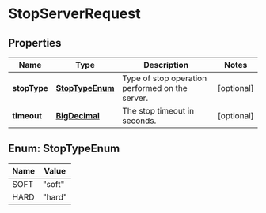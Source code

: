 
# StopServerRequest

## Properties
Name | Type | Description | Notes
------------ | ------------- | ------------- | -------------
**stopType** | [**StopTypeEnum**](#StopTypeEnum) | Type of stop operation performed on the server. |  [optional]
**timeout** | [**BigDecimal**](BigDecimal.md) | The stop timeout in seconds. |  [optional]


<a name="StopTypeEnum"></a>
## Enum: StopTypeEnum
Name | Value
---- | -----
SOFT | &quot;soft&quot;
HARD | &quot;hard&quot;



